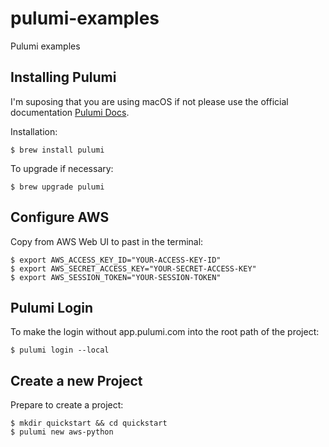 # pulumi-examples
Pulumi examples

## Installing Pulumi
I'm suposing that you are using macOS if not please use the official documentation [Pulumi Docs](https://www.pulumi.com/).

Installation: 
```
$ brew install pulumi
```

To upgrade if necessary:

```
$ brew upgrade pulumi
```

## Configure AWS
Copy from AWS Web UI to past in the terminal:

```
$ export AWS_ACCESS_KEY_ID="YOUR-ACCESS-KEY-ID"
$ export AWS_SECRET_ACCESS_KEY="YOUR-SECRET-ACCESS-KEY"
$ export AWS_SESSION_TOKEN="YOUR-SESSION-TOKEN"
```

## Pulumi Login
To make the login without app.pulumi.com into the root path of the project:

```
$ pulumi login --local
```

## Create a new Project
Prepare to create a project:

```
$ mkdir quickstart && cd quickstart
$ pulumi new aws-python
```